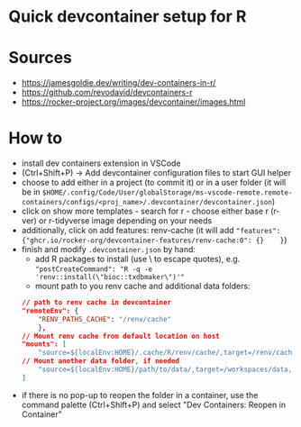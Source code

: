 # Quick devcontainer setup for R

# Sources

- https://jamesgoldie.dev/writing/dev-containers-in-r/
- https://github.com/revodavid/devcontainers-r
- https://rocker-project.org/images/devcontainer/images.html

# How to

- install dev containers extension in VSCode
- (Ctrl+Shift+P) -> Add devcontainer configuration files to start GUI helper
- choose to add either in a project (to commit it) or in a user folder (it will be in `$HOME/.config/Code/User/globalStorage/ms-vscode-remote.remote-containers/configs/<proj_name>/.devcontainer/devcontainer.json`)
- click on show more templates - search for r - choose either base r (r-ver) or r-tidyverse image depending on your needs
- additionally, click on add features: renv-cache (it will add `"features": {"ghcr.io/rocker-org/devcontainer-features/renv-cache:0": {}	}`)
- finish and modify `.devcontainer.json` by hand:
    - add R packages to install (use \ to escape quotes), e.g. `"postCreateCommand": "R -q -e 'renv::install(\"bioc::txdbmaker\")'"`
    - mount path to you renv cache and additional data folders:
    ```json
    // path to renv cache in devcontainer
    "remoteEnv": {
        "RENV_PATHS_CACHE": "/renv/cache"
        },
    // Mount renv cache from default location on host
    "mounts": [
        "source=${localEnv:HOME}/.cache/R/renv/cache/,target=/renv/cache,type=bind",
    // Mount another data folder, if needed
		"source=${localEnv:HOME}/path/to/data/,target=/workspaces/data,type=bind" //mount data folder
    ]
    ```
- if there is no pop-up to reopen the folder in a container, use the command palette (Ctrl+Shift+P) and select "Dev Containers: Reopen in Container"